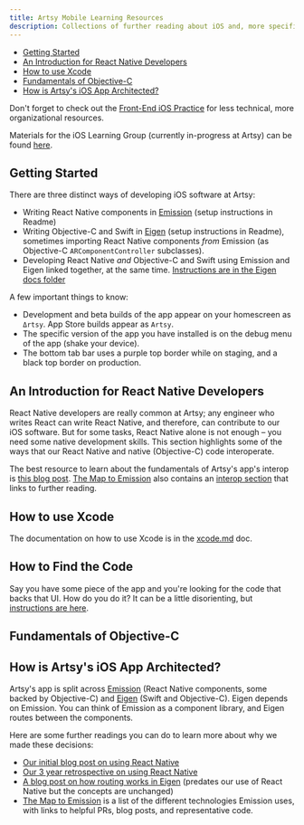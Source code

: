 ```yaml
---
title: Artsy Mobile Learning Resources
description: Collections of further reading about iOS and, more specifically, iOS at Artsy.
---
```


<!-- prettier-ignore-start -->
<!-- START doctoc generated TOC please keep comment here to allow auto update -->
<!-- DON'T EDIT THIS SECTION, INSTEAD RE-RUN doctoc TO UPDATE -->

- [Getting Started](#getting-started)
- [An Introduction for React Native Developers](#an-introduction-for-react-native-developers)
- [How to use Xcode](#how-to-use-xcode)
- [Fundamentals of Objective-C](#fundamentals-of-objective-c)
- [How is Artsy's iOS App Architected?](#how-is-artsys-ios-app-architected)

<!-- prettier-ignore-end -->

Don't forget to check out the [Front-End iOS Practice](../practices/front-end-ios.md) for less technical, more
organizational resources.

Materials for the iOS Learning Group (currently in-progress at Artsy) can be found
[here](./learning-group/README.md).

## Getting Started

There are three distinct ways of developing iOS software at Artsy:

- Writing React Native components in [Emission](https://github.com/artsy/emission) (setup instructions in Readme)
- Writing Objective-C and Swift in [Eigen](https://github.com/artsy/eigen) (setup instructions in Readme),
  sometimes importing React Native components _from_ Emission (as Objective-C `ARComponentController` subclasses).
- Developing React Native _and_ Objective-C and Swift using Emission and Eigen linked together, at the same time.
  [Instructions are in the Eigen docs folder](https://github.com/artsy/eigen/blob/master/docs/using_dev_emission.md)

A few important things to know:

- Development and beta builds of the app appear on your homescreen as `Δrtsy`. App Store builds appear as `Artsy`.
- The specific version of the app you have installed is on the debug menu of the app (shake your device).
- The bottom tab bar uses a purple top border while on staging, and a black top border on production.

## An Introduction for React Native Developers

React Native developers are really common at Artsy; any engineer who writes React can write React Native, and
therefore, can contribute to our iOS software. But for some tasks, React Native alone is not enough – you need some
native development skills. This section highlights some of the ways that our React Native and native (Objective-C)
code interoperate.

The best resource to learn about the fundamentals of Artsy's app's interop is
[this blog post](https://artsy.github.io/blog/2016/08/24/On-Emission/).
[The Map to Emission](https://github.com/artsy/emission/blob/master/docs/map_to_emission.md) also contains an
[interop section](https://github.com/artsy/emission/blob/master/docs/map_to_emission.md#eigen-interop) that links
to further reading.

<!-- TODO: Find some resources on how+why to use Objective-C while developing React Native code. -->

## How to use Xcode

The documentation on how to use Xcode is in the [xcode.md](./xcode.md) doc.

## How to Find the Code

Say you have some piece of the app and you're looking for the code that backs that UI. How do you do it? It can be
a little disorienting, but [instructions are here](./finding-code.md).

## Fundamentals of Objective-C

<!-- TODO: Find some good foundational Objective-C resources -->

## How is Artsy's iOS App Architected?

Artsy's app is split across [Emission](https://github.com/artsy/emission) (React Native components, some backed by
Objective-C) and [Eigen](https://github.com/artsy/eigen) (Swift and Objective-C). Eigen depends on Emission. You
can think of Emission as a component library, and Eigen routes between the components.

Here are some further readings you can do to learn more about why we made these decisions:

- [Our initial blog post on using React Native](https://artsy.github.io/blog/2016/08/15/React-Native-at-Artsy/)
- [Our 3 year retrospective on using React Native](https://artsy.github.io/blog/2019/03/17/three-years-of-react-native/)
- [A blog post on how routing works in Eigen](https://artsy.github.io/blog/2015/08/19/Cocoa-Architecture-Switchboard-Pattern/)
  (predates our use of React Native but the concepts are unchanged)
- [The Map to Emission](https://github.com/artsy/emission/blob/master/docs/map_to_emission.md) is a list of the
  different technologies Emission uses, with links to helpful PRs, blog posts, and representative code.
